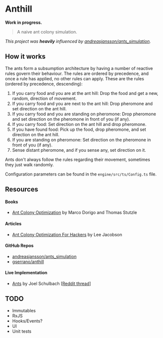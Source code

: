 # Anthill

**Work in progress.**

> A naive ant colony simulation.

*This project was __heavily__ influenced by [andreasjansson/ants_simulation](https://github.com/andreasjansson/ants_simulation).*

## How it works

The ants form a subsumption architecture by having a number of reactive rules govern their behaviour. The rules are ordered by precedence, and once a rule has applied, no other rules can apply. These are the rules (ordered by precedence, descending):

1. If you carry food and you are at the ant hill: Drop the food and get a new, random, direction of movement.
2. If you carry food and you are next to the ant hill: Drop pheromone and set direction on the ant hill.
3. If you carry food and you are standing on pheromone: Drop pheromone and set direction on the pheromone in front of you (if any).
4. If you carry food: Set direction on the ant hill and drop pheromone.
5. If you have found food: Pick up the food, drop pheromone, and set direction on the ant hill.
6. If you are standing on pheromone: Set direction on the pheromone in front of you (if any).
7. Sense distant pheromone, and if you sense any, set direction on it.

Ants don't always follow the rules regarding their movement, sometimes
they just walk randomly.

Configuration parameters can be found in the `engine/src/ts/Config.ts` file.

## Resources

#### Books
- [Ant Colony Optimization](https://econ.ubbcluj.ro/~rodica.lung/taco/literatura/aco/Ant%20Colony%20Optimization%20Dorigo%20carte.pdf) by Marco Dorigo and  Thomas Stutzle

#### Articles
- [Ant Colony Optimization For Hackers](http://www.theprojectspot.com/tutorial-post/ant-colony-optimization-for-hackers/10) by Lee Jacobson

#### GitHub Repos
- [andreasjansson/ants_simulation](https://github.com/andreasjansson/ants_simulation)
- [gserrano/anthill](https://github.com/gserrano/anthill)

#### Live Implementation
- [Ants](http://www.enviee.com/joel/ants/) by Joel Schulbach [[Reddit thread](https://www.reddit.com/r/javascript/comments/2r6gzk/javascript_canvas_ant_simulator/)]

## TODO
- Immutables
- RxJS
- Hooks/Events?
- UI
- Unit tests
